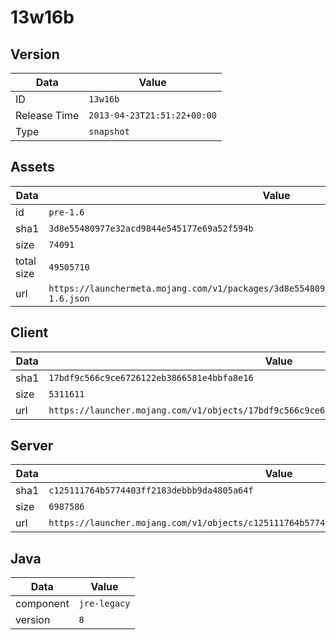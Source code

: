 # 13w16b

## Version

|**Data**        | **Value**                 |
|----------------|-------------------------|
| ID   | ```13w16b```   |
| Release Time   | ```2013-04-23T21:51:22+00:00```   |
| Type   | ```snapshot```   |

## Assets

|**Data**        | **Value**                 |
|----------------|-------------------------|
| id   | ```pre-1.6```   |
| sha1   | ```3d8e55480977e32acd9844e545177e69a52f594b```   |
| size   | ```74091```   |
| total size  | ```49505710```  |
| url       | ```https://launchermeta.mojang.com/v1/packages/3d8e55480977e32acd9844e545177e69a52f594b/pre-1.6.json``` |

## Client

|**Data**        | **Value**                 |
|----------------|-------------------------|
| sha1   | ```17bdf9c566c9ce6726122eb3866581e4bbfa8e16```   |
| size   | ```5311611```   |
| url       | ```https://launcher.mojang.com/v1/objects/17bdf9c566c9ce6726122eb3866581e4bbfa8e16/client.jar``` |

## Server

|**Data**        | **Value**                 |
|----------------|-------------------------|
| sha1   | ```c125111764b5774403ff2183debbb9da4805a64f```   |
| size   | ```6987586```   |
| url       | ```https://launcher.mojang.com/v1/objects/c125111764b5774403ff2183debbb9da4805a64f/server.jar``` |

## Java

|**Data**        | **Value**                 |
|----------------|-------------------------|
| component   | ```jre-legacy```   |
| version   | ```8```   |